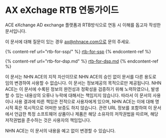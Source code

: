 # AX eXchage RTB 연동가이드

ACE eXchange AD exchange 플랫폼과 RTB방식으로 연동 시 이해를 돕고자 작성한 문서입니다.

이 문서에 대해 질문이 있는 경우 ax@nhnace.com으로 문의 주세요.

{% content-ref url="rtb-for-ssp/" %}
[rtb-for-ssp](rtb-for-ssp/)
{% endcontent-ref %}

{% content-ref url="rtb-for-dsp.md" %}
[rtb-for-dsp.md](rtb-for-dsp.md)
{% endcontent-ref %}

이 문서는 NHN ACE의 지적 자산이므로 NHN ACE의 승인 없이 문서를 다른 용도로 임의 변경하여 사용할 수 없습니다. 이 문서는 정보제공의 목적으로만 제공됩니다. NHN ACE는 이 문서에 수록된 정보의 완전성과 정확성을 검증하기 위해 노력하였으나, 발생할 수 있는 내용상의 오류나 누락에 대해서는 책임지지 않습니다. 따라서 이 문서의 사용이나 사용 결과에 따른 책임은 전적으로 사용자에게 있으며, NHN ACE는 이에 대해 명시적 혹은 묵시적으로 어떠한 보증도 하지 않습니다. 관련 URL 정보를 포함하여 이 문서에서 언급한 특정 소프트웨어 상품이나 제품은 해당 소유자의 저작권법을 따르며,  해당 저작권법을 준수하는 것은 사용자의 책임입니다.

NHN ACE는 이 문서의 내용을 예고 없이 변경할 수 있습니다.
